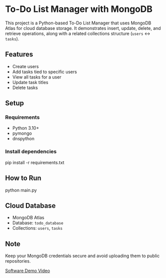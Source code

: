 # To-Do List Manager with MongoDB

This project is a Python-based To-Do List Manager that uses MongoDB Atlas for cloud database storage. It demonstrates insert, update, delete, and retrieve operations, along with a related collections structure (`users` ↔ `tasks`).

## Features
- Create users
- Add tasks tied to specific users
- View all tasks for a user
- Update task titles
- Delete tasks

## Setup

### Requirements
- Python 3.10+
- pymongo
- dnspython

### Install dependencies
pip install -r requirements.txt
## How to Run
python main.py

## Cloud Database
- MongoDB Atlas
- Database: `todo_database`
- Collections: `users`, `tasks`

## Note
Keep your MongoDB credentials secure and avoid uploading them to public repositories.

[Software Demo Video](https://youtu.be/UOO0-tKRwHc)

